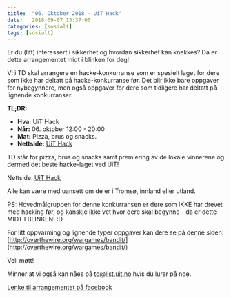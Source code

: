 ```yaml
---
title:  "06. Oktober 2018 - UiT Hack"
date:   2018-09-07 13:37:00
categories: [sosialt]
tags: [sosialt]
---
```


Er du (litt) interessert i sikkerhet og hvordan sikkerhet kan knekkes? Da er dette arrangementet midt i blinken for deg!

Vi i TD skal arrangere en hacke-konkurranse som er spesielt laget for dere som ikke har deltatt på hacke-konkurranse før. Det blir ikke bare oppgaver for nybegynnere, men også oppgaver for dere som tidligere har deltatt på lignende konkurranser.

__TL;DR:__

- **Hva:** UiT Hack
- **Når:** 06. oktober 12:00 - 20:00
- **Mat:** Pizza, brus og snacks.
- **Nettside:** [UiT Hack](https://uithack.no)

TD står for pizza, brus og snacks samt premiering av de lokale vinnerene og dermed det beste hacke-laget ved UiT!

Nettside: [UiT Hack](https://uithack.no)

Alle kan være med uansett om de er i Tromsø, innland eller utland.

PS: Hovedmålgruppen for denne konkurransen er dere som IKKE har drevet med hacking før, og kanskje ikke vet hvor dere skal begynne - da er dette MIDT I BLINKEN! :D

For litt oppvarming og lignende typer oppgaver kan dere se på denne siden: [http://overthewire.org/wargames/bandit/](http://overthewire.org/wargames/bandit/)

Vell møtt!

Minner at vi også kan nåes på [td@list.uit.no](mailto:td@list.uit.no) hvis du lurer på noe.

[Lenke til arrangementet på facebook](https://www.facebook.com/events/520708901709325/)
